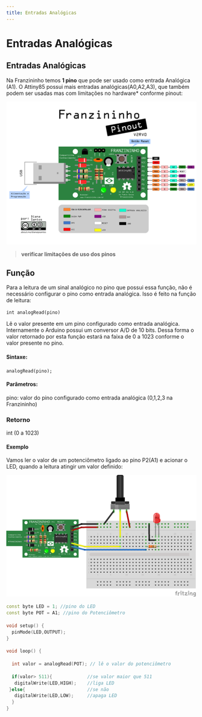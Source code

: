 ```yaml
---
title: Entradas Analógicas
---
```


# Entradas Analógicas

## Entradas Analógicas

Na Franzininho temos **1 pino** que pode ser usado como entrada Analógica \(A1\). O Attiny85 possui mais entradas analógicas\(A0,A2,A3\), que também podem ser usadas mas com limitações no hardware\* conforme pinout:

![](../../.gitbook/assets/pinagem-v2.png)

> **verificar limitações de uso dos pinos**

## Função

Para a leitura de um sinal analógico no pino que possui essa função, não é necessário configurar o pino como entrada analógica. Isso é feito na função de leitura:

`int analogRead(pino)`

Lê o valor presente em um pino configurado como entrada analógica. Internamente o Arduino possui um conversor A/D de 10 bits. Dessa forma o valor retornado por esta função estará na faixa de 0 a 1023 conforme o valor presente no pino.

#### Sintaxe:

`analogRead(pino);`

#### Parâmetros:

pino: valor do pino configurado como entrada analógica \(0,1,2,3 na Franzininho\)

### Retorno

int \(0 a 1023\)

#### Exemplo

Vamos ler o valor de um potenciômetro ligado ao pino P2\(A1\) e acionar o LED, quando a leitura atingir um valor definido:

![](../../.gitbook/assets/image1%20%2813%29.png)

```cpp
const byte LED = 1; //pino do LED
const byte POT = A1; //pino do Potenciômetro

void setup() {
  pinMode(LED,OUTPUT);
}

void loop() {

  int valor = analogRead(POT); // lê o valor do potenciômetro

  if(valor> 511){             //se valor maior que 511
   digitalWrite(LED,HIGH);    //liga LED
 }else{                       //se não
   digitalWrite(LED,LOW);     //apaga LED
  }
}
```

